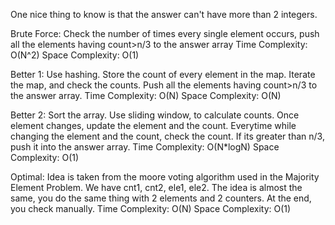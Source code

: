 One nice thing to know is that the answer can't have more than 2 integers.

Brute Force:
Check the number of times every single element occurs, push all the elements having count>n/3 to the answer array
Time Complexity: O(N^2)
Space Complexity: O(1)

Better 1:
Use hashing. Store the count of every element in the map. Iterate the map, and check the counts. Push all the elements having count>n/3 to the answer array.
Time Complexity: O(N)
Space Complexity: O(N)

Better 2:
Sort the array. Use sliding window, to calculate counts. Once element changes, update the element and the count. Everytime while changing the element and the count, check the count. If its greater than n/3, push it into the answer array.
Time Complexity: O(N*logN)
Space Complexity: O(1)

Optimal:
Idea is taken from the moore voting algorithm used in the Majority Element Problem. We have cnt1, cnt2, ele1, ele2. The idea is almost the same, you do the same thing with 2 elements and 2 counters. At the end, you check manually.
Time Complexity: O(N)
Space Complexity: O(1)